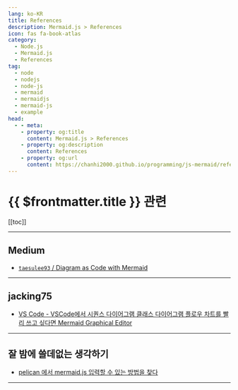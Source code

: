 ```yaml
---
lang: ko-KR
title: References
description: Mermaid.js > References
icon: fas fa-book-atlas
category:
  - Node.js
  - Mermaid.js
  - References
tag: 
  - node
  - nodejs
  - node-js
  - mermaid
  - mermaidjs
  - mermaid-js
  - example
head:
  - - meta:
    - property: og:title
      content: Mermaid.js > References
    - property: og:description
      content: References
    - property: og:url
      content: https://chanhi2000.github.io/programming/js-mermaid/references.html
---
```


# {{ $frontmatter.title }} 관련

[[toc]]

---

## <FontIcon icon="fa-brands fa-medium"/>Medium

- [`taesulee93` / Diagram as Code with Mermaid](https://medium.com/@taesulee93/diagram-as-code-with-mermaid-bfa0da0ace80)

<!-- END: medium.com -->

---

## jacking75

- [VS Code - VSCode에서 시퀀스 다이어그램 클래스 다이어그램 플로우 차트를 빨리 쓰고 싶다면 Mermaid Graphical Editor](https://jacking75.github.io/VS_code_20240607/)

<!-- END: jacking75.github.io -->

---

## 잘 밤에 쓸데없는 생각하기

- [pelican 에서 mermaid.js 입력할 수 있는 방법을 찾다](https://ujuc.github.io/2024/10/19/pelican-%EC%97%90%EC%84%9C-mermaidjs-%EC%9E%85%EB%A0%A5%ED%95%A0-%EC%88%98-%EC%9E%88%EB%8A%94-%EB%B0%A9%EB%B2%95%EC%9D%84-%EC%B0%BE%EB%8B%A4/)

<!-- END: ujuc.github.io -->

---

<TagLinks />